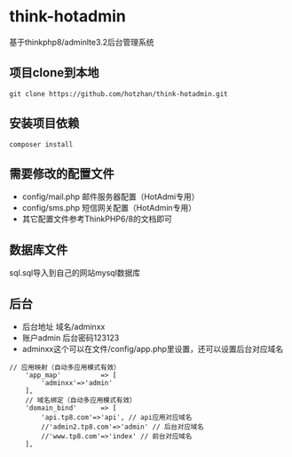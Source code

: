 # think-hotadmin
基于thinkphp8/adminlte3.2后台管理系统

## 项目clone到本地
```shell
git clone https://github.com/hotzhan/think-hotadmin.git
```

## 安装项目依赖
```shell
composer install
```

## 需要修改的配置文件
* config/mail.php 邮件服务器配置（HotAdmi专用）
* config/sms.php 短信网关配置（HotAdmin专用）
* 其它配置文件参考ThinkPHP6/8的文档即可

## 数据库文件
sql.sql导入到自己的网站mysql数据库

## 后台
* 后台地址 域名/adminxx
* 账户admin 后台密码123123
* adminxx这个可以在文件/config/app.php里设置，还可以设置后台对应域名
```
// 应用映射（自动多应用模式有效）
    'app_map'          => [
        'adminxx'=>'admin'
    ],
    // 域名绑定（自动多应用模式有效）
    'domain_bind'      => [
        'api.tp8.com'=>'api', // api应用对应域名
        //'admin2.tp8.com'=>'admin' // 后台对应域名
        //'www.tp8.com'=>'index' // 前台对应域名
    ],
```
